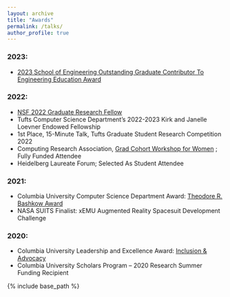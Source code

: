 ```yaml
---
layout: archive
title: "Awards"
permalink: /talks/
author_profile: true
---
```


<!-- {% for post in site.talks reversed %}
  {% include archive-single-talk.html %}
{% endfor %} -->

<h3> <strong>2023:</strong></h3>

<ul>
    <li>
        <a href="https://engineering.tufts.edu/news-events/news/2023-graduate-awards-announced">2023 School of Engineering Outstanding Graduate Contributor To Engineering Education Award</a>
    </li>
</ul>

<h3><strong>2022:</strong></h3>

<ul>
    <li>
        <a href="https://engineering.tufts.edu/news-events/news/students-awarded-nsf-grpf-fellowships">NSF 2022 Graduate Research Fellow</a>
    </li>
    <li>Tufts Computer Science Department&#8217;s 2022-2023 Kirk and Janelle Loevner Endowed Fellowship</li>
    <li>
        1st Place, 15-Minute Talk, Tufts Graduate Student Research Competition 2022
    </li>
    <li>
        Computing Research Association, 
        <a href="https://cra.org/cra-wp/grad-cohort-for-women/">Grad Cohort Workshop for Women</a>
        ; Fully Funded Attendee
    </li>
    <li> 
        Heidelberg Laureate Forum; Selected As Student Attendee
    </li>
</ul>

<h3><strong>2021:</strong></h3>

<ul>
    <li>
        Columbia University Computer Science Department Award: 
        <a href="https://www.cs.columbia.edu/wp-content/uploads/2021/04/CS_Highlights2021_rev.pdf">Theodore R. Bashkow Award</a>
    </li>
    <li>NASA SUITS Finalist: xEMU Augmented Reality Spacesuit Development Challenge</li>
</ul>

<h3><strong>2020:</strong></h3>

<ul>
    <li>
        Columbia University Leadership and Excellence Award: 
        <a href="https://www.cc-seas.columbia.edu/awards/descriptions">Inclusion &amp; Advocacy</a>
    </li>
    <li>Columbia University Scholars Program &#8211; 2020 Research Summer Funding Recipient</li>
</ul>


{% include base_path %}